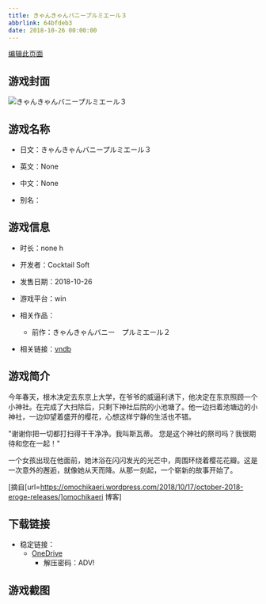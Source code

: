 ```yaml
---
title: きゃんきゃんバニープルミエール３
abbrlink: 64bfdeb3
date: 2018-10-26 00:00:00
---
```

[编辑此页面](https://github.com/ACG-3/ADV3-source/blob/main/source/_posts/games/%E3%81%8D%E3%82%83%E3%82%93%E3%81%8D%E3%82%83%E3%82%93%E3%83%90%E3%83%8B%E3%83%BC%E3%83%97%E3%83%AB%E3%83%9F%E3%82%A8%E3%83%BC%E3%83%AB%EF%BC%93.md)

## 游戏封面

![きゃんきゃんバニープルミエール３](https://pan.timero.xyz/d/onedrive/img_lib_001/%E3%81%8D%E3%82%83%E3%82%93%E3%81%8D%E3%82%83%E3%82%93%E3%83%90%E3%83%8B%E3%83%BC%E3%83%97%E3%83%AB%E3%83%9F%E3%82%A8%E3%83%BC%E3%83%AB%EF%BC%93_cover.avif)


## 游戏名称

- 日文：きゃんきゃんバニープルミエール３
- 英文：None
- 中文：None

- 别名：


## 游戏信息

- 时长：none h
- 开发者：Cocktail Soft
- 发售日期：2018-10-26
- 游戏平台：win
- 相关作品：
   - 前作：きゃんきゃんバニー　プルミエール２

- 相关链接：[vndb](https://vndb.org/v22428)


## 游戏简介

今年春天，根木决定去东京上大学，在爷爷的威逼利诱下，他决定在东京照顾一个小神社。在完成了大扫除后，只剩下神社后院的小池塘了。他一边扫着池塘边的小神社，一边仰望着盛开的樱花，心想这样宁静的生活也不错。

"谢谢你把一切都打扫得干干净净。我叫斯瓦蒂。
您是这个神社的祭司吗？我很期待和您在一起！"

一个女孩出现在他面前，她沐浴在闪闪发光的光芒中，周围环绕着樱花花瓣。这是一次意外的邂逅，就像她从天而降。从那一刻起，一个崭新的故事开始了。

[摘自[url=https://omochikaeri.wordpress.com/2018/10/17/october-2018-eroge-releases/]omochikaeri 博客]


## 下载链接

- 稳定链接：
    - [OneDrive](https://pan.timero.xyz/onedrive/adv_lib_001/%E3%81%8D%E3%82%83%E3%82%93%E3%81%8D%E3%82%83%E3%82%93%E3%83%90%E3%83%8B%E3%83%BC%E3%83%97%E3%83%AB%E3%83%9F%E3%82%A8%E3%83%BC%E3%83%AB%EF%BC%93)
        - 解压密码：ADV!



## 游戏截图


